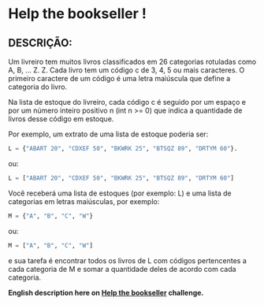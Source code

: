 # Help the bookseller !

## DESCRIÇÃO:

Um livreiro tem muitos livros classificados em 26 categorias rotuladas como A, B, ... Z. Z. Cada livro tem um código c de 3, 4, 5 ou mais caracteres. O primeiro caractere de um código é uma letra maiúscula que define a categoria do livro.

Na lista de estoque do livreiro, cada código c é seguido por um espaço e por um número inteiro positivo n (int n >= 0) que indica a quantidade de livros desse código em estoque.

Por exemplo, um extrato de uma lista de estoque poderia ser:
``` python
L = {"ABART 20", "CDXEF 50", "BKWRK 25", "BTSQZ 89", "DRTYM 60"}.
```
ou:
``` python
L = ["ABART 20", "CDXEF 50", "BKWRK 25", "BTSQZ 89", "DRTYM 60"]
```

Você receberá uma lista de estoques (por exemplo: L) e uma lista de categorias em letras maiúsculas, por exemplo:

``` python
M = {"A", "B", "C", "W"} 
```
ou:
``` python
M = ["A", "B", "C", "W"]
```

e sua tarefa é encontrar todos os livros de L com códigos pertencentes a cada categoria de M e somar a quantidade deles de acordo com cada categoria.

**English description here on [Help the bookseller](https://www.codewars.com/kata/54dc6f5a224c26032800005c) challenge.**